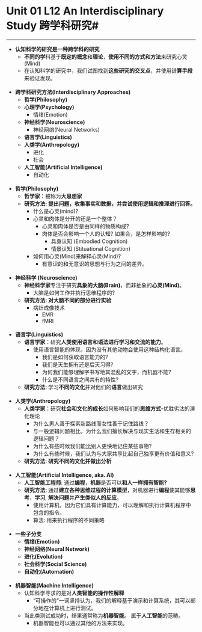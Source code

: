# Unit 01 L12 An Interdisciplinary Study 跨学科研究#
----------
- **认知科学的研究是一种跨学科的研究**
	- <b>不同的学</b>科基于<b>既定的概念</b>和<b>理论</b>，**使用不同的方式和方法**来研究心灵(Mind)
	- 在认知科学的研究中，我们试图找到<b>这些研究的交叉点</b>，并使用<b>计算手段</b>来验证发现。<br><br/>
- **跨学科研究方法(Interdisciplinary Approaches)**
	- <b>哲学(Philosophy)</b>
	- <b>心理学(Psychology)</b>
		- 情绪(Emotion)
	- <b>神经科学(Neuroscience)</b>
		- 神经网络(Neural Networks)
	- <b>语言学(Linguistics)</b>
	- <b>人类学(Anthropology)</b>
		- 进化
		- 社会
	- <b>人工智能(Artificial Intelligence)</b>
		- 自动化<br><br/>
- **哲学(Philosophy)**
	- <b>哲学家</b>：被称为<b>大思想家</b>
	- <b>研究方法: 提出问题，收集事实和数据，并尝试使用逻辑和推理进行回答。</b>
		- 什么是心灵(mind)?
		- 心灵和肉体是分开的还是一个整体？
			- 心灵和肉体是否是由同样的物质构成?
			- 肉体是否会影响一个人的认知? 如果会，是怎样影响的? 
				- 具身认知 (Embodied Cognition)
				- 情景认知 (Stituational Cognition)
		- 如何用心灵(Mind)来解释心灵(Mind)?
			- 有意识的和无意识的思想与行为之间的差异。<br><br/>
- **神经科学 (Neuroscience)**
	- <b>神经科学家</b>专注于研究<b>具象的大脑(Brain)</b>，而非抽象的<b>心灵(Mind)</b>。
		- 大脑是如何工作并执行思维程序的?
	- <b>研究方法: 对大脑不同的部分进行实验</b>
		- 病灶成像技术
			- EMR
			- fMRI<br><br/>
- **语言学(Linguistics)**
	- <b>语言学家</b>：研究<b>人类使用语言和语法进行学习和交流的能力</b>。
		- 使用语言智能的体现，因为没有其他动物会使用这种结构化语言。
			- 我们是如何获取语言能力的?
			- 我们是天生拥有还是后天习得?
			- 为何我们能够理解字书写地其混乱的文字，而机器不能?
			- 什么是不同语言之间共有的特性?
	- <b>研究方法: </b>学习<b>不同的文化</b>并对他们的<b>语言</b>做出研究<br><br/>
- **人类学(Anthropology)**
	- <b>人类学家</b>：研究<b>社会和文化的成长</b>如何影响我们的<b>思维方式</b>-优胜劣汰的演化理论
		- 为什么男人善于探索新路线而女性善于记住路线？
		- 与一般逻辑问题相比，为什么我们擅长解决与现实生活和生存相关的逻辑问题？
		- 为什么有些时候我们能比别人更快地记住某些事物?
		- 为什么有些时候，我们认为与大家共享比起自己独享更有价值和意义?
	- <b>研究方法: 研究不同的文化并做出分析</b><br><br/>
- **人工智能(Artificial Intelligence, aka. AI)**
	- <b>人工智能工程师</b>: 通过<b>编程</b>，<b>机器</b>是否可以<b>和人一样拥有智能?</b>
	- <b>研究方法: </b>通过<b>建立各种思维过程的计算模型</b>，对机器进行<b>编程</b>使其能够<b>思考</b>，<b>学习</b>, <b>解决问题</b>并<b>产生类似人的反应</b>。
		- 使用计算机，因为它们具有计算能力，可以理解和执行计算机程序中包含的指令。
		- 算法: 用来执行程序的不同策略<br><br/>
- **一些子分支**
	- <b>情绪(Emotion)</b>
	- <b>神经网络(Neural Network)</b>
	- <b>进化(Evolution)</b>
	- <b>社会科学(Social Science)</b>
	- <b>自动化(Automation)</b><br><br/>
- **机器智能(Machine Intelligence)**
	- 认知科学寻求的是对<b>人类智能的操作性解释</b>
		- “可操作的”一词坚持认为，我们的解释基于演示和计算系统，其可以部分地在计算机上进行测试。
	- 当此类测试成功时，结果通常称为<b>机器智能</b>。 属于<b>人工智能</b>的范畴。
		- 机器智能也可以通过其他的方法来实现。